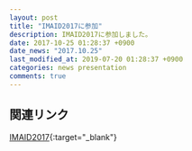 ```yaml
---
layout: post
title: "IMAID2017に参加"
description: IMAID2017に参加しました。
date: 2017-10-25 01:28:37 +0900
date_news: "2017.10.25"
last_modified_at: 2019-07-20 01:28:37 +0900
categories: news presentation
comments: true
---
```


## 関連リンク

[IMAID2017](https://imaid2017.jimdo.com/){:target="_blank"}

